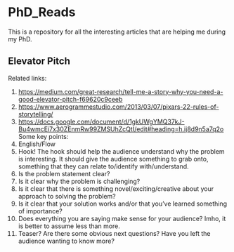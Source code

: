 # PhD_Reads
This is a repository for all the interesting articles that are helping me during my PhD.

## Elevator Pitch
Related links: 
1. https://medium.com/great-research/tell-me-a-story-why-you-need-a-good-elevator-pitch-f69620c9ceeb
2. https://www.aerogrammestudio.com/2013/03/07/pixars-22-rules-of-storytelling/
3. https://docs.google.com/document/d/1gkUWgYMQ37kJ-Bu4wmcEi7x30ZEnmRw99ZMSUhZcQtI/edit#heading=h.ij8d9n5a7q2o
Some key points:
1. English/Flow
2. Hook! The hook should help the audience understand why the problem is interesting. It should give the audience something to grab onto, something that they can relate to/identify with/understand.
3. Is the problem statement clear?
4. Is it clear why the problem is challenging?
5. Is it clear that there is something novel/exciting/creative about your approach to solving the problem?
6. Is it clear that your solution works and/or that you’ve learned something of importance?
7. Does everything you are saying make sense for your audience? Imho, it is better to assume less than more.
8. Teaser? Are there some obvious next questions?  Have you left the audience wanting to know more? 

